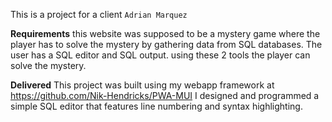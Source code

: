 This is a project for a client `Adrian Marquez`


**Requirements**
this website was supposed to be a mystery game where the player has to solve the mystery by gathering data from SQL databases. The user has a SQL editor and SQL output. using these 2 tools the player can solve the mystery.

**Delivered**
This project was built using my webapp framework at https://github.com/Nik-Hendricks/PWA-MUI I designed and programmed a simple SQL editor that features line numbering and syntax highlighting. 